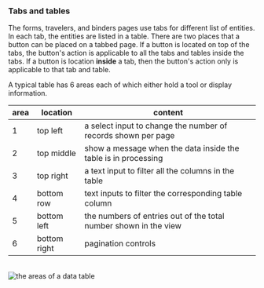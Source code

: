 ###  Tabs and tables
The forms, travelers, and binders pages use tabs for different list of entities. In each tab, the entities are listed in a table. There are two places that a button can be placed on a tabbed page. If a button is located on top of the tabs, the button's action is applicable to all the tabs and tables inside the tabs. If a button is location **inside** a tab, then the button's action only is applicable to that tab and table. 

A typical table has 6 areas each of which either hold a tool or display information. 

|area | location | content|
|---------| --------|-------- |
|1 | top left | a select input to change the number of records shown per page |
|2 | top middle | show a message when the data inside the table is in processing |
|3 | top right | a text input to filter all the columns in the table |
|4 | bottom row | text inputs to filter the corresponding table column |
|5 | bottom left | the numbers of entries out of the total number shown in the view |
|6 | bottom right | pagination controls |  

</br>
<img src="../images/data-tables.png" alt="the areas of a data table">
